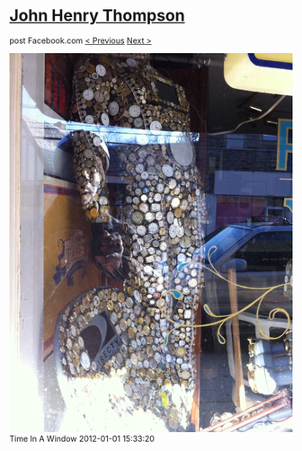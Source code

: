 # [John Henry Thompson](../README.md)
post Facebook.com
[< Previous](2012-01-01-11.md) [Next >](2011-12-30-1.md)

[![](../media/2012-01-01/Time-In-A-Window-5.jpg)](../README.md)
Time In A Window
2012-01-01 15:33:20